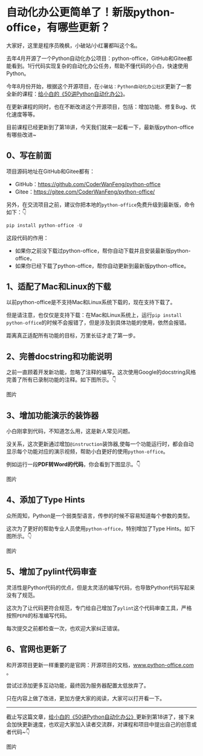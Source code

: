 # 自动化办公更简单了！新版python-office，有哪些更新？

大家好，这里是程序员晚枫，小破站/小红薯都叫这个名。

去年4月开源了一个Python自动化办公项目：python-office，GitHub和Gitee都能看到。1行代码实现复杂的自动化办公任务，帮助不懂代码的小白，快速使用Python。

今年8月份开始，根据这个开源项目，在``小破站：Python自动化办公社区``更新了一套全新的课程：[给小白的《50讲Python自动化办公》](https://mp.weixin.qq.com/mp/appmsgalbum?action=getalbum&__biz=MzI2Nzg5MjgyNg==&scene=1&album_id=3056320585091366915&count=3&uin=&key=&devicetype=Windows+11+x64&version=63090621&lang=zh_CN&ascene=0)。

在更新课程的同时，也在不断改进这个开源项目，包括：增加功能、修复Bug、优化速度等等。

目前课程已经更新到了第18讲，今天我们就来一起看一下，最新版python-office有哪些改进~


## 0、写在前面



项目源码地址在GitHub和Gitee都有：

- GitHub：https://github.com/CoderWanFeng/python-office
- Gitee：https://gitee.com/CoderWanFeng/python-office/



另外，在交流项目之前，建议你把本地的``python-office``免费升级到最新版，命令如下：👇

```python
pip install python-office -U
```
这段代码的作用：

- 如果你之前没下载过python-office，帮你自动下载并且安装最新版python-office，
- 如果你已经下载了python-office，帮你自动更新到最新版python-office。



## 1、适配了Mac和Linux的下载

以前python-office是不支持Mac和Linux系统下载的，现在支持下载了。

但是请注意，也仅仅是支持下载：在Mac和Linux系统上，运行``pip install python-office``的时候不会报错了，但是涉及到具体功能的使用，依然会报错。

距离真正适配所有功能的目标，万里长征才走了第一步。


## 2、完善docstring和功能说明

之前一直顾着开发新功能，忽略了注释的编写。这次使用Google的docstring风格完善了所有已录制功能的注释。如下图所示。👇

图片

## 3、增加功能演示的装饰器

小白刚拿到代码，不知道怎么用，这是新人常见问题。

没关系，这次更新通过增加``@instruction``装饰器,使每一个功能运行时，都会自动显示每个功能对应的演示视频，帮助小白更好的使用``python-office``。

例如运行一段**PDF转Word的代码**，你会看到下图显示。👇

图片

## 4、添加了Type Hints

众所周知，Python是一个弱类型语言，传参的时候不容易知道每个参数的类型。

这次为了更好的帮助专业人员使用``python-office``，特别增加了Type Hints。如下图所示。👇

图片


## 5、增加了pylint代码审查

灵活性是Python代码的优点，但是太灵活的编写代码，也导致Python代码写起来没有了规范。

这次为了让代码更符合规范，专门给自己增加了``pylint``这个代码审查工具，严格按照``PEP8``的标准编写代码。

每次提交之前都检查一次，也欢迎大家纠正错误。


## 6、官网也更新了

和开源项目更新一样重要的是官网：开源项目的文档，www.python-office.com  。

尝试过添加更多互动功能，最终因为服务器配置太低放弃了。

只在内容上做了改进，更加方便大家的阅读，大家可以打开看一下。

----

截止写这篇文章，[给小白的《50讲Python自动化办公》](https://mp.weixin.qq.com/mp/appmsgalbum?action=getalbum&__biz=MzI2Nzg5MjgyNg==&scene=1&album_id=3056320585091366915&count=3&uin=&key=&devicetype=Windows+11+x64&version=63090621&lang=zh_CN&ascene=0)更新到第18讲了，接下来会加快更新速度，也欢迎大家加入读者交流群，对课程和项目中提出自己的创意或者代码~👇

图片

